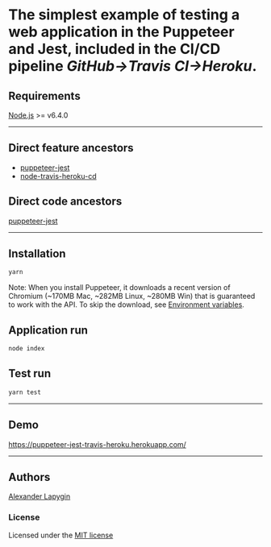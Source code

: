 # The simplest example of testing a web application in the Puppeteer and Jest, included in the CI/CD pipeline *GitHub->Travis CI->Heroku*.

## Requirements

[Node.js](https://nodejs.org/en/download/package-manager/) >= v6.4.0

---

## Direct feature ancestors

* [puppeteer-jest](https://github.com/softspider/puppeteer-jest)
* [node-travis-heroku-cd](https://github.com/softspider/node-travis-heroku-cd)

## Direct code ancestors

[puppeteer-jest](https://github.com/softspider/puppeteer-jest)

---

## Installation

```sh
yarn
```

Note: When you install Puppeteer, it downloads a recent version of Chromium (~170MB Mac, ~282MB Linux, ~280MB Win) that is guaranteed to work with the API. To skip the download, see [Environment variables](https://github.com/GoogleChrome/puppeteer/blob/v1.15.0/docs/api.md#environment-variables).

## Application run

```sh
node index
```

## Test run

```sh
yarn test
```
---

## Demo

https://puppeteer-jest-travis-heroku.herokuapp.com/

---

## Authors

[Alexander Lapygin](https://github.com/AlexanderLapygin)

### License

Licensed under the [MIT license](./LICENSE)
